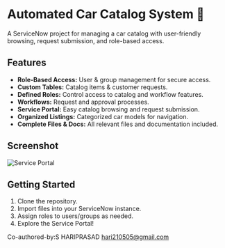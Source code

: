 # Automated Car Catalog System 🚗

A ServiceNow project for managing a car catalog with user-friendly browsing, request submission, and role-based access.

## Features

- **Role-Based Access:** User & group management for secure access.
- **Custom Tables:** Catalog items & customer requests.
- **Defined Roles:** Control access to catalog and workflow features.
- **Workflows:** Request and approval processes.
- **Service Portal:** Easy catalog browsing and request submission.
- **Organized Listings:** Categorized car models for navigation.
- **Complete Files & Docs:** All relevant files and documentation included.

## Screenshot

![Service Portal](https://github.com/user-attachments/assets/830760b7-f69b-48c9-9f89-abf598b4c308)

## Getting Started

1. Clone the repository.
2. Import files into your ServiceNow instance.
3. Assign roles to users/groups as needed.
4. Explore the Service Portal!

Co-authored-by:S HARIPRASAD <hari210505@gmail.com>